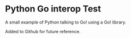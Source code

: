 # Python Go interop Test
A small example of Python talking to Go! using a Go! library.

Added to Github for future reference.
